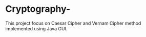 # Cryptography-
This project focus on Caesar Cipher and Vernam Cipher method implemented using Java GUI. 
